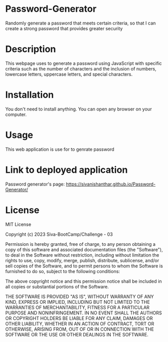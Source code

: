 # Password-Generator
Randomly generate a password that meets certain criteria, so that I can create a strong password that provides greater security

# Description

This webpage uses to generate a password using JavaScript with specific criteria such as the number of characters and the inclusion of numbers, lowercase letters, uppercase letters, and special characters.

# Installation

You don't need to install anything. You can open any browser on your computer.

# Usage

This web application is use for to genrate password

# Link to deployed application

Password generator's page: https://sivanishanthar.github.io/Password-Generator/

# License

MIT License

Copyright (c) 2023 Siva-BootCamp/Challenge - 03

Permission is hereby granted, free of charge, to any person obtaining a copy of this software and associated documentation files (the "Software"), to deal in the Software without restriction, including without limitation the rights to use, copy, modify, merge, publish, distribute, sublicense, and/or sell copies of the Software, and to permit persons to whom the Software is furnished to do so, subject to the following conditions:

The above copyright notice and this permission notice shall be included in all copies or substantial portions of the Software.

THE SOFTWARE IS PROVIDED "AS IS", WITHOUT WARRANTY OF ANY KIND, EXPRESS OR IMPLIED, INCLUDING BUT NOT LIMITED TO THE WARRANTIES OF MERCHANTABILITY, FITNESS FOR A PARTICULAR PURPOSE AND NONINFRINGEMENT. IN NO EVENT SHALL THE AUTHORS OR COPYRIGHT HOLDERS BE LIABLE FOR ANY CLAIM, DAMAGES OR OTHER LIABILITY, WHETHER IN AN ACTION OF CONTRACT, TORT OR OTHERWISE, ARISING FROM, OUT OF OR IN CONNECTION WITH THE SOFTWARE OR THE USE OR OTHER DEALINGS IN THE SOFTWARE.